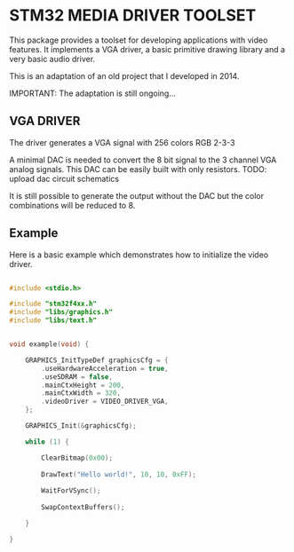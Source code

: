 # STM32 MEDIA DRIVER TOOLSET

This package provides a toolset for developing applications with video features.
It implements a VGA driver, a basic primitive drawing library and a very basic audio driver.

This is an adaptation of an old project that I developed in 2014.

IMPORTANT: The adaptation is still ongoing...

## VGA DRIVER

The driver generates a VGA signal with 256 colors RGB 2-3-3

A minimal DAC is needed to convert the 8 bit signal to the 3 channel VGA analog signals. This DAC can be easily built with only resistors.
TODO: upload dac circuit schematics

It is still possible to generate the output without the DAC but the color combinations will be reduced to 8.

## Example

Here is a basic example which demonstrates how to initialize the video driver.

```c

#include <stdio.h>

#include "stm32f4xx.h"
#include "libs/graphics.h"
#include "libs/text.h"


void example(void) {

    GRAPHICS_InitTypeDef graphicsCfg = {
        .useHardwareAcceleration = true,
        .useSDRAM = false,
        .mainCtxHeight = 200,
        .mainCtxWidth = 320,
        .videoDriver = VIDEO_DRIVER_VGA,
    };

    GRAPHICS_Init(&graphicsCfg);

    while (1) {

        ClearBitmap(0x00);
        
        DrawText("Hello world!", 10, 10, 0xFF);
        
        WaitForVSync();
        
        SwapContextBuffers();

    }

}

```
